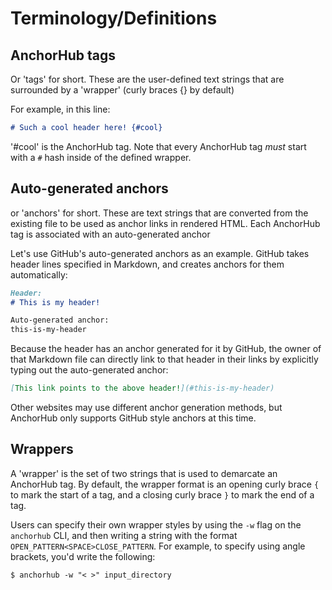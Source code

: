 # Terminology/Definitions

## AnchorHub tags

Or 'tags' for short. These are the user-defined text strings that are surrounded by a 'wrapper' (curly braces {} by default)

For example, in this line:

```markdown
# Such a cool header here! {#cool}
```

'#cool' is the AnchorHub tag. Note that every AnchorHub tag _must_ start with a `#` hash inside of the defined wrapper.

## Auto-generated anchors

or 'anchors' for short. These are text strings that are converted from the existing file to be used as anchor links in rendered HTML. Each AnchorHub tag is associated with an auto-generated anchor

Let's use GitHub's auto-generated anchors as an example. GitHub takes header lines specified in Markdown, and creates anchors for them automatically:

```markdown
Header:
# This is my header!

Auto-generated anchor:
this-is-my-header
```

Because the header has an anchor generated for it by GitHub, the owner of that Markdown file can directly link to that header in their links by explicitly typing out the auto-generated anchor:

```markdown
[This link points to the above header!](#this-is-my-header)
```

Other websites may use different anchor generation methods, but AnchorHub only supports GitHub style anchors at this time.

## Wrappers

A 'wrapper' is the set of two strings that is used to demarcate an AnchorHub tag. By default, the wrapper format is an opening curly brace `{` to mark the start of a tag, and a closing curly brace `}` to mark the end of a tag.

Users can specify their own wrapper styles by using the `-w` flag on the `anchorhub` CLI, and then writing a string with the format `OPEN_PATTERN<SPACE>CLOSE_PATTERN`. For example, to specify using angle brackets, you'd write the following:

```shell
$ anchorhub -w "< >" input_directory
```